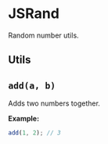 # JSRand

Random number utils.

## Utils

<!-- AUTOMD_START generator="jsdocs" src="./index.ts" -->

## `add(a, b)`

Adds two numbers together.

**Example:**

```js
add(1, 2); // 3
```


<!-- AUTOMD_END -->
